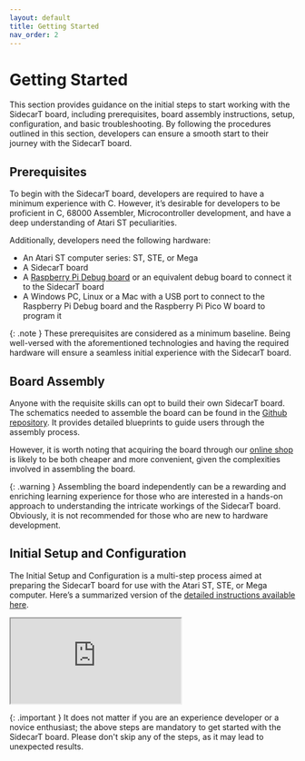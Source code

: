 ```yaml
---
layout: default
title: Getting Started
nav_order: 2
---
```


# Getting Started
This section provides guidance on the initial steps to start working with the SidecarT board, including prerequisites, board assembly instructions, setup, configuration, and basic troubleshooting. By following the procedures outlined in this section, developers can ensure a smooth start to their journey with the SidecarT board.

## Prerequisites
To begin with the SidecarT board, developers are required to have a minimum experience with C. However, it’s desirable for developers to be proficient in C, 68000 Assembler, Microcontroller development, and have a deep understanding of Atari ST peculiarities. 

Additionally, developers need the following hardware:
- An Atari ST computer series: ST, STE, or Mega
- A SidecarT board
- A [Raspberry Pi Debug board](https://www.raspberrypi.com/documentation/microcontrollers/debug-probe.html) or an equivalent debug board to connect it to the SidecarT board
- A Windows PC, Linux or a Mac with a USB port to connect to the Raspberry Pi Debug board and the Raspberry Pi Pico W board to program it

{: .note }
These prerequisites are considered as a minimum baseline. Being well-versed with the aforementioned technologies and having the required hardware will ensure a seamless initial experience with the SidecarT board.

## Board Assembly
Anyone with the requisite skills can opt to build their own SidecarT board. The schematics needed to assemble the board can be found in the [Github repository](https://github.com/diegoparrilla/atarist-sidecart-raspberry-pico/tree/main/schematics). It provides detailed blueprints to guide users through the assembly process.

However, it is worth noting that acquiring the board through our [online shop](<Insert Shop URL here>) is likely to be both cheaper and more convenient, given the complexities involved in assembling the board.

{: .warning }
Assembling the board independently can be a rewarding and enriching learning experience for those who are interested in a hands-on approach to understanding the intricate workings of the SidecarT board. Obviously, it is not recommended for those who are new to hardware development.

## Initial Setup and Configuration
The Initial Setup and Configuration is a multi-step process aimed at preparing the SidecarT board for use with the Atari ST, STE, or Mega computer. Here’s a summarized version of the [detailed instructions available here](https://sidecart.xyz/quickstart).

<div>
    <iframe
        src="https://www.youtube.com/embed/d1EatFnmPGs?iv_load_policy=3&amp;modestbranding=1&amp;playsinline=1&amp;showinfo=0&amp;rel=0&amp;enablejsapi=1;loading=lazy"
        allowfullscreen allowtransparency></iframe>
</div>


{: .important }
It does not matter if you are an experience developer or a novice enthusiast; the above steps are mandatory to get started with the SidecarT board. Please don't skip any of the steps, as it may lead to unexpected results.

